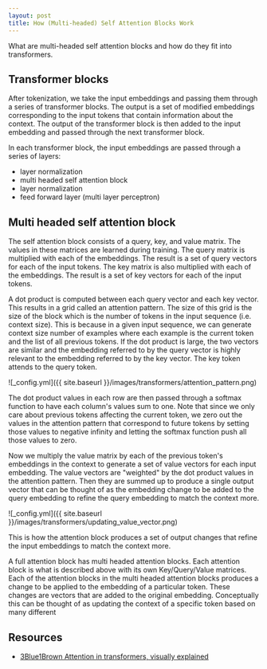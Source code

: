 ```yaml
---
layout: post
title: How (Multi-headed) Self Attention Blocks Work
---
```


What are multi-headed self attention blocks and how do they fit into transformers. 

## Transformer blocks
After tokenization, we take the input embeddings and passing them through a series of transformer blocks. 
The output is a set of modified embeddings corresponding to the input tokens that contain information about the context. 
The output of the transformer block is then added to the input embedding and passed through the next transformer block. 

In each transformer block, the input embeddings are passed through a series of layers:
- layer normalization
- multi headed self attention block
- layer normalization
- feed forward layer (multi layer perceptron)

## Multi headed self attention block

The self attention block consists of a query, key, and value matrix. 
The values in these matrices are learned during training. 
The query matrix is multiplied with each of the embeddings.
The result is a set of query vectors for each of the input tokens.
The key matrix is also multiplied with each of the embeddings.
The result is a set of key vectors for each of the input tokens.

A dot product is computed between each query vector and each key vector.
This results in a grid called an attention pattern. 
The size of this grid is the size of the block which is the number of tokens in the input sequence (i.e. context size). 
This is because in a given input sequence, we can generate context size number of examples where each example is the current token and the list of all previous tokens.
If the dot product is large, the two vectors are similar and the embedding referred to by the query vector is highly relevant to the embedding referred to by the key vector.
The key token attends to the query token. 

![_config.yml]({{ site.baseurl }}/images/transformers/attention_pattern.png)

The dot product values in each row are then passed through a softmax function to have each column's values sum to one.
Note that since we only care about previous tokens affecting the current token, we zero out the values in the attention pattern that correspond to future tokens by setting those values to negative infinity and letting the softmax function push all those values to zero.

Now we multiply the value matrix by each of the previous token's embeddings in the context to generate a set of value vectors for each input embedding. 
The value vectors are "weighted" by the dot product values in the attention pattern.
Then they are summed up to produce a single output vector that can be thought of as the embedding change to be added to the query embedding to refine the query embedding to match the context more.

![_config.yml]({{ site.baseurl }}/images/transformers/updating_value_vector.png)

This is how the attention block produces a set of output changes that refine the input embeddings to match the context more.

A full attention block has multi headed attention blocks. 
Each attention block is what is described above with its own Key/Query/Value matrices. 
Each of the attention blocks in the multi headed attention blocks produces a change to be applied to the embedding of a particular token. 
These changes are vectors that are added to the original embedding. 
Conceptually this can be thought of as updating the context of a specific token based on many different 

## Resources
- [3Blue1Brown Attention in transformers, visually explained](https://www.youtube.com/watch?v=eMlx5fFNoYc&t=1204s&ab_channel=3Blue1Brown)